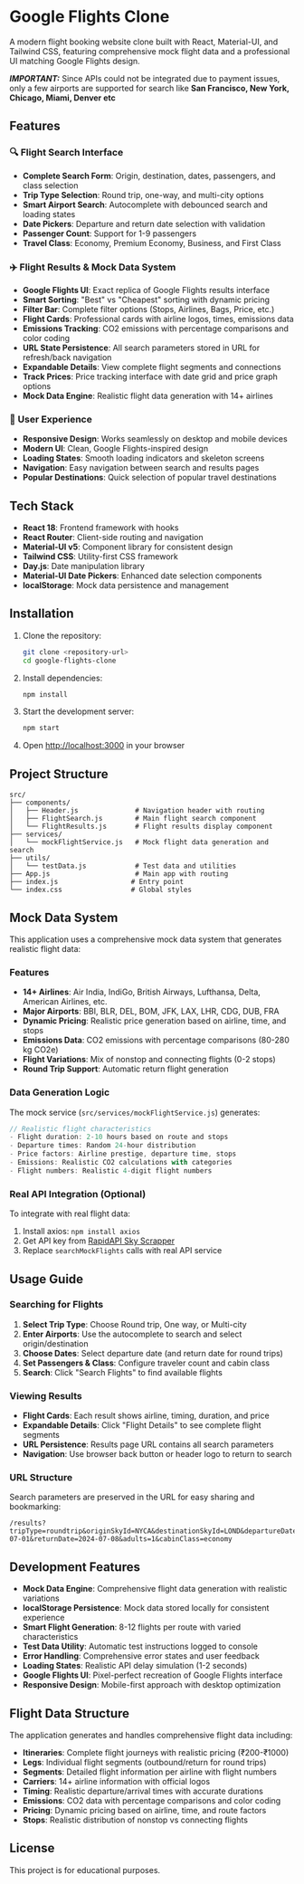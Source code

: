 # Google Flights Clone

A modern flight booking website clone built with React, Material-UI, and Tailwind CSS, featuring comprehensive mock flight data and a professional UI matching Google Flights design.

***IMPORTANT:*** Since APIs could not be integrated due to payment issues, only a few airports are supported for search like **San Francisco, New York, Chicago, Miami, Denver etc**

## Features

### 🔍 Flight Search Interface
- **Complete Search Form**: Origin, destination, dates, passengers, and class selection
- **Trip Type Selection**: Round trip, one-way, and multi-city options
- **Smart Airport Search**: Autocomplete with debounced search and loading states
- **Date Pickers**: Departure and return date selection with validation
- **Passenger Count**: Support for 1-9 passengers
- **Travel Class**: Economy, Premium Economy, Business, and First Class

### ✈️ Flight Results & Mock Data System
- **Google Flights UI**: Exact replica of Google Flights results interface
- **Smart Sorting**: "Best" vs "Cheapest" sorting with dynamic pricing
- **Filter Bar**: Complete filter options (Stops, Airlines, Bags, Price, etc.)
- **Flight Cards**: Professional cards with airline logos, times, emissions data
- **Emissions Tracking**: CO2 emissions with percentage comparisons and color coding
- **URL State Persistence**: All search parameters stored in URL for refresh/back navigation
- **Expandable Details**: View complete flight segments and connections
- **Track Prices**: Price tracking interface with date grid and price graph options
- **Mock Data Engine**: Realistic flight data generation with 14+ airlines

### 🎨 User Experience
- **Responsive Design**: Works seamlessly on desktop and mobile devices
- **Modern UI**: Clean, Google Flights-inspired design
- **Loading States**: Smooth loading indicators and skeleton screens
- **Navigation**: Easy navigation between search and results pages
- **Popular Destinations**: Quick selection of popular travel destinations

## Tech Stack

- **React 18**: Frontend framework with hooks
- **React Router**: Client-side routing and navigation
- **Material-UI v5**: Component library for consistent design
- **Tailwind CSS**: Utility-first CSS framework
- **Day.js**: Date manipulation library
- **Material-UI Date Pickers**: Enhanced date selection components
- **localStorage**: Mock data persistence and management

## Installation

1. Clone the repository:
   ```bash
   git clone <repository-url>
   cd google-flights-clone
   ```

2. Install dependencies:
   ```bash
   npm install
   ```

3. Start the development server:
   ```bash
   npm start
   ```

4. Open [http://localhost:3000](http://localhost:3000) in your browser

## Project Structure

```
src/
├── components/
│   ├── Header.js              # Navigation header with routing
│   ├── FlightSearch.js        # Main flight search component
│   └── FlightResults.js       # Flight results display component
├── services/
│   └── mockFlightService.js   # Mock flight data generation and search
├── utils/
│   └── testData.js            # Test data and utilities
├── App.js                     # Main app with routing
├── index.js                  # Entry point
└── index.css                 # Global styles
```

## Mock Data System

This application uses a comprehensive mock data system that generates realistic flight data:

### Features
- **14+ Airlines**: Air India, IndiGo, British Airways, Lufthansa, Delta, American Airlines, etc.
- **Major Airports**: BBI, BLR, DEL, BOM, JFK, LAX, LHR, CDG, DUB, FRA
- **Dynamic Pricing**: Realistic price generation based on airline, time, and stops
- **Emissions Data**: CO2 emissions with percentage comparisons (80-280 kg CO2e)
- **Flight Variations**: Mix of nonstop and connecting flights (0-2 stops)
- **Round Trip Support**: Automatic return flight generation

### Data Generation Logic

The mock service (`src/services/mockFlightService.js`) generates:

```javascript
// Realistic flight characteristics
- Flight duration: 2-10 hours based on route and stops
- Departure times: Random 24-hour distribution
- Price factors: Airline prestige, departure time, stops
- Emissions: Realistic CO2 calculations with categories
- Flight numbers: Realistic 4-digit flight numbers
```

### Real API Integration (Optional)

To integrate with real flight data:
1. Install axios: `npm install axios`
2. Get API key from [RapidAPI Sky Scrapper](https://rapidapi.com/3b-data-3b-data-default/api/sky-scrapper)
3. Replace `searchMockFlights` calls with real API service

## Usage Guide

### Searching for Flights

1. **Select Trip Type**: Choose Round trip, One way, or Multi-city
2. **Enter Airports**: Use the autocomplete to search and select origin/destination
3. **Choose Dates**: Select departure date (and return date for round trips)
4. **Set Passengers & Class**: Configure traveler count and cabin class
5. **Search**: Click "Search Flights" to find available flights

### Viewing Results

- **Flight Cards**: Each result shows airline, timing, duration, and price
- **Expandable Details**: Click "Flight Details" to see complete flight segments
- **URL Persistence**: Results page URL contains all search parameters
- **Navigation**: Use browser back button or header logo to return to search

### URL Structure

Search parameters are preserved in the URL for easy sharing and bookmarking:

```
/results?tripType=roundtrip&originSkyId=NYCA&destinationSkyId=LOND&departureDate=2024-07-01&returnDate=2024-07-08&adults=1&cabinClass=economy
```

## Development Features

- **Mock Data Engine**: Comprehensive flight data generation with realistic variations
- **localStorage Persistence**: Mock data stored locally for consistent experience
- **Smart Flight Generation**: 8-12 flights per route with varied characteristics
- **Test Data Utility**: Automatic test instructions logged to console
- **Error Handling**: Comprehensive error states and user feedback
- **Loading States**: Realistic API delay simulation (1-2 seconds)
- **Google Flights UI**: Pixel-perfect recreation of Google Flights interface
- **Responsive Design**: Mobile-first approach with desktop optimization

## Flight Data Structure

The application generates and handles comprehensive flight data including:

- **Itineraries**: Complete flight journeys with realistic pricing (₹200-₹1000)
- **Legs**: Individual flight segments (outbound/return for round trips)
- **Segments**: Detailed flight information per airline with flight numbers
- **Carriers**: 14+ airline information with official logos
- **Timing**: Realistic departure/arrival times with accurate durations
- **Emissions**: CO2 data with percentage comparisons and color coding
- **Pricing**: Dynamic pricing based on airline, time, and route factors
- **Stops**: Realistic distribution of nonstop vs connecting flights

## License

This project is for educational purposes.
